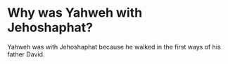 # Why was Yahweh with Jehoshaphat?

Yahweh was with Jehoshaphat because he walked in the first ways of his father David.
